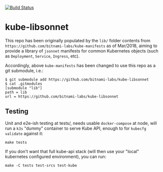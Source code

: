 [![Build Status](https://travis-ci.org/bitnami-labs/kube-libsonnet.svg?branch=master)](https://travis-ci.org/bitnami-labs/kube-libsonnet)
# kube-libsonnet

This repo has been originally populated by the `lib/` folder contents
from `https://github.com/bitnami-labs/kube-manifests` as of Mar/2018,
aiming to provide a library of `jsonnet` manifests for common
Kubernetes objects (such as `Deployment`, `Service`, `Ingress`, etc).

Accordingly, above `kube-manifests` has been changed to use this repo as
a git submodule, i.e.:

    $ git submodule add https://github.com/bitnami-labs/kube-libsonnet
    $ cat .gitmodules
    [submodule "lib"]
    path = lib
    url = https://github.com/bitnami-labs/kube-libsonnet

## Testing

Unit and e2e-ish testing at tests/, needs usable `docker-compose`
at node, will run a `k3s` "dummy" container to serve Kube API, enough
to for `kubecfg validate` against it:

    make tests

If you don't want that full kube-api stack (will then use your "local"
kubernetes configured environment), you can run:

    make -C tests test-srcs test-kube
